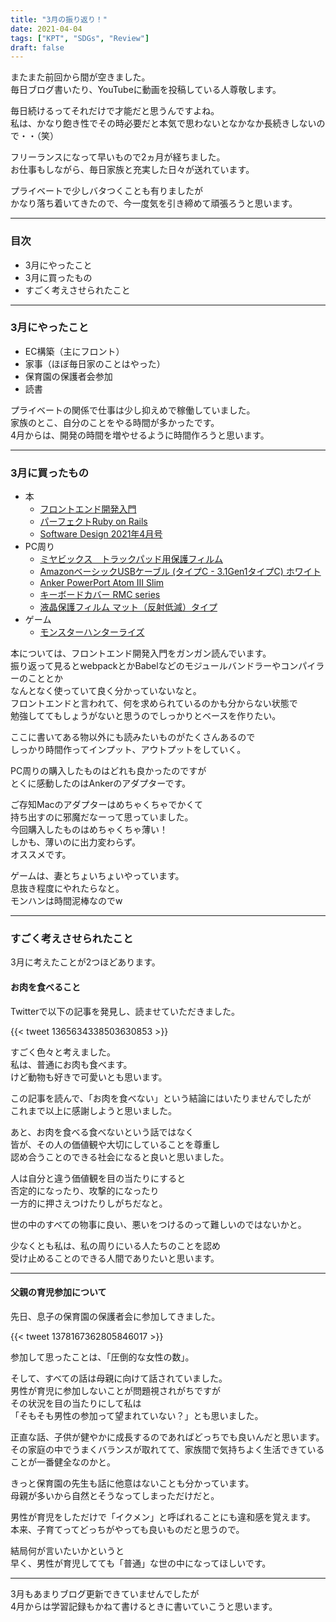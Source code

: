 ```yaml
---
title: "3月の振り返り！"
date: 2021-04-04
tags: ["KPT", "SDGs", "Review"]
draft: false
---
```


またまた前回から間が空きました。  
毎日ブログ書いたり、YouTubeに動画を投稿している人尊敬します。  

毎日続けるってそれだけで才能だと思うんですよね。  
私は、かなり飽き性でその時必要だと本気で思わないとなかなか長続きしないので・・（笑）  

フリーランスになって早いもので2ヵ月が経ちました。  
お仕事もしながら、毎日家族と充実した日々が送れています。  

プライベートで少しバタつくことも有りましたが  
かなり落ち着いてきたので、今一度気を引き締めて頑張ろうと思います。  

---

### 目次

- 3月にやったこと
- 3月に買ったもの
- すごく考えさせられたこと

---

### 3月にやったこと

- EC構築（主にフロント）
- 家事（ほぼ毎日家のことはやった）
- 保育園の保護者会参加
- 読書

プライベートの関係で仕事は少し抑えめで稼働していました。  
家族のとこ、自分のことをやる時間が多かったです。  
4月からは、開発の時間を増やせるように時間作ろうと思います。  

---

### 3月に買ったもの

- 本
  - [フロントエンド開発入門](https://www.amazon.co.jp/dp/B08SQQWPDW/ref=cm_sw_em_r_mt_dp_J3497YPXZSF6RW37R2VP)
  - [パーフェクトRuby on Rails](https://www.amazon.co.jp/dp/4297114623/ref=cm_sw_em_r_mt_dp_TSFBWW63CBF4DHDR0TFB)
  - [Software Design 2021年4月号](https://gihyo.jp/magazine/SD/archive/2021/202104)
- PC周り
  - [ミヤビックス　トラックパッド用保護フィルム](https://www.amazon.co.jp/gp/product/B01MFEKHMH/)
  - [AmazonベーシックUSBケーブル (タイプC - 3.1Gen1タイプC) ホワイト](https://www.amazon.co.jp/gp/product/B01GGKYWRE/)
  - [Anker PowerPort Atom III Slim](https://www.amazon.co.jp/gp/product/B07W6D1YPW/)
  - [キーボードカバー RMC series](https://www.amazon.co.jp/gp/product/B01N4Q0XWO/)
  - [液晶保護フィルム マット（反射低減）タイプ](https://www.amazon.co.jp/gp/product/B0868LM2GY/)
- ゲーム
  - [モンスターハンターライズ](https://www.capcom.co.jp/monsterhunter/rise/)


本については、フロントエンド開発入門をガンガン読んでいます。  
振り返って見るとwebpackとかBabelなどのモジュールバンドラーやコンパイラーのこととか  
なんとなく使っていて良く分かっていないなと。  
フロントエンドと言われて、何を求められているのかも分からない状態で  
勉強しててもしょうがないと思うのでしっかりとベースを作りたい。  

ここに書いてある物以外にも読みたいものがたくさんあるので  
しっかり時間作ってインプット、アウトプットをしていく。  

PC周りの購入したものはどれも良かったのですが  
とくに感動したのはAnkerのアダプターです。  

ご存知Macのアダプターはめちゃくちゃでかくて  
持ち出すのに邪魔だなーって思っていました。  
今回購入したものはめちゃくちゃ薄い！  
しかも、薄いのに出力変わらず。  
オススメです。  

ゲームは、妻とちょいちょいやっています。  
息抜き程度にやれたらなと。  
モンハンは時間泥棒なのでw  

---

### すごく考えさせられたこと

3月に考えたことが2つほどあります。

#### お肉を食べること

Twitterで以下の記事を発見し、読ませていただきました。  

{{< tweet 1365634338503630853 >}}

すごく色々と考えました。  
私は、普通にお肉も食べます。  
けど動物も好きで可愛いとも思います。  

この記事を読んで、「お肉を食べない」という結論にはいたりませんでしたが  
これまで以上に感謝しようと思いました。  

あと、お肉を食べる食べないという話ではなく  
皆が、その人の価値観や大切にしていることを尊重し  
認め合うことのできる社会になると良いと思いました。  

人は自分と違う価値観を目の当たりにすると  
否定的になったり、攻撃的になったり  
一方的に押さえつけたりしがちだなと。  

世の中のすべての物事に良い、悪いをつけるのって難しいのではないかと。  

少なくとも私は、私の周りにいる人たちのことを認め  
受け止めることのできる人間でありたいと思います。  

---

#### 父親の育児参加について

先日、息子の保育園の保護者会に参加してきました。  

{{< tweet 1378167362805846017 >}}

参加して思ったことは、「圧倒的な女性の数」。  

そして、すべての話は母親に向けて話されていました。  
男性が育児に参加しないことが問題視されがちですが  
その状況を目の当たりにして私は  
「そもそも男性の参加って望まれていない？」とも思いました。  

正直な話、子供が健やかに成長するのであればどっちでも良いんだと思います。  
その家庭の中でうまくバランスが取れてて、家族間で気持ちよく生活できていることが一番健全なのかと。  

きっと保育園の先生も話に他意はないことも分かっています。  
母親が多いから自然とそうなってしまっただけだと。  

男性が育児をしただけで「イクメン」と呼ばれることにも違和感を覚えます。  
本来、子育てってどっちがやっても良いものだと思うので。  

結局何が言いたいかというと  
早く、男性が育児してても「普通」な世の中になってほしいです。  

---

3月もあまりブログ更新できていませんでしたが  
4月からは学習記録もかねて書けるときに書いていこうと思います。
